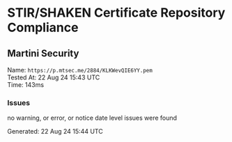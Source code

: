 # STIR/SHAKEN Certificate Repository Compliance

## Martini Security

Name: `https://p.mtsec.me/2884/KLKWevQIE6YY.pem`\
Tested At: 22 Aug 24 15:43 UTC\
Time: 143ms

### Issues

no warning, or error, or notice date level issues were found

Generated: 22 Aug 24 15:44 UTC